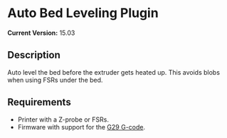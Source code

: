 # Auto Bed Leveling Plugin

**Current Version:** 15.03

## Description

Auto level the bed before the extruder gets heated up. This avoids blobs when
using FSRs under the bed.

## Requirements

- Printer with a Z-probe or FSRs.
- Firmware with support for the [G29 G-code][G29].

[G29]: http://reprap.org/wiki/G-code#G29:_Detailed_Z-Probe "RepRapWiki"
